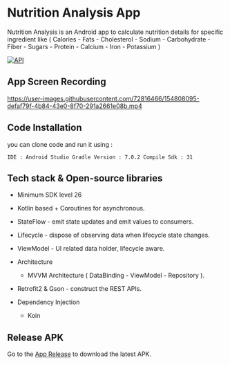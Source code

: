 # Nutrition Analysis App

Nutrition Analysis is an Android app to calculate nutrition details for specific ingredient like ( Calories - Fats - Cholesterol - Sodium - Carbohydrate - Fiber - Sugars - Protein - Calcium - Iron - Potassium )


[![API](https://img.shields.io/badge/API-26%2B-brightgreen.svg?style=flat)](https://android-arsenal.com/api?level=26)

## App Screen Recording



https://user-images.githubusercontent.com/72816466/154808095-defaf79f-4b84-43e0-8f70-291a2661e08b.mp4



## Code Installation
you can clone code and run it using :

```
IDE : Android Studio Gradle Version : 7.0.2 Compile Sdk : 31
```

## Tech stack & Open-source libraries

- Minimum SDK level 26
- Kotlin based + Coroutines for asynchronous.
- StateFlow - emit state updates and emit values to consumers.
- Lifecycle - dispose of observing data when lifecycle state changes.
- ViewModel - UI related data holder, lifecycle aware.
- Architecture
  - MVVM Architecture ( DataBinding - ViewModel - Repository ).

- Retrofit2 & Gson - construct the REST APIs.
- Dependency Injection
  - Koin


## Release APK
Go to the [App Release](https://github.com/hebaelsaid912/Nutrition-Analysis/blob/main/app/release/app-release.apk) to download the latest APK.
